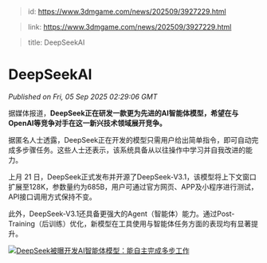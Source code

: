 > id: https://www.3dmgame.com/news/202509/3927229.html

> link: https://www.3dmgame.com/news/202509/3927229.html

> title: DeepSeekAI

# DeepSeekAI
_Published on Fri, 05 Sep 2025 02:29:06 GMT_

据媒体报道，**DeepSeek正在研发一款更为先进的AI智能体模型，希望在与OpenAI等竞争对手在这一新兴技术领域展开竞争。**

据匿名人士透露，DeepSeek正在开发的模型只需用户给出简单指令，即可自动完成多步骤任务。这些人士还表示，该系统具备从以往操作中学习并自我改进的能力。

上月 21 日，DeepSeek正式发布并开源了DeepSeek-V3.1，该模型将上下文窗口扩展至128K，参数量约为685B，用户可通过官方网页、APP及小程序进行测试，API接口调用方式保持不变。

此外，DeepSeek-V3.1还具备更强大的Agent（智能体）能力。通过Post-Training（后训练）优化，新模型在工具使用与智能体任务方面的表现均有显著提升。

[![DeepSeek被曝开发AI智能体模型：能自主完成多步工作](https://img.3dmgame.com/uploads/images/xiaz/20250905/1757039338_250327.png)](https://img1.mydrivers.com/img/20250905/042a34aebbe1467b82247ca264771f7e.png)
